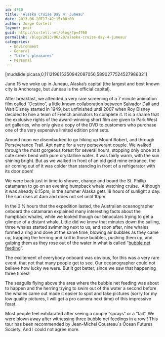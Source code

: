 ```yaml
---
id: 4760
title: 'Alaska Cruise Day 4: Juneau'
date: 2013-06-20T17:42:15+00:00
author: Jorge Cortell
layout: post
guid: http://cortell.net/blog/?p=4760
permalink: /blog/2013/06/20/alaska-cruise-day-4-juneau/
categories:
  - Environment
  - General
  - "Life's pleasures"
  - Personal
---
```

[mudslide:picasa,0,111219615350942087056,5890277524527986321]

June 15 we woke up in Juneau, Alaska’s capital (the largest and best known city is Anchorage, but Juneau is the official capital).

After breakfast, we attended a very rare screening of a 7 minute animation film called “Destino”, a little known collaboration between Salvador Dali and Walt Disney started in 1949, but unfinished until 2007 when Roy Disney decided to hire a team of French animators to complete it. It is a shame that the exclusive rights of the award-winning short film are given to Park West art galleries, who only give a copy of the DVD to customers who purchase one of the very expensive limited edition print sets.

Around noon we disembarked to go hiking up Mount Robert, and through Perseverance Trail. Apt name for a very perseverant couple. We walked through the most gorgeous forest for several hours, stopping only once at a cute creek bend with pure crystalline water. It was fairly warm, with the sun shining bright. But as we walked in front of an old gold mine entrance, the air coming out of it was colder than standing in front of a refrigerator with its door open!

We were back just in time to shower, change and board the St. Phillip catamaran to go on an evening humpback whale watching cruise.  Although it was already 6:15pm, in the summer Alaska gets 18 hours of sunlight a day. The sun rises at 4am and does not set until 10pm. 

In the 3 ½ hours that the expedition lasted, the Australian oceanographer onboard the catamaran explained many interesting facts about the humpback whales, while we looked though our binoculars trying to get a glimpse of a distant whale. Little did we know that minutes down the sailing, three whales started swimming next to us, and soon after, nine whales formed a ring and dove at the same time, blowing air bubbles as they came up, trapping the herring and krill in those bubbles, pushing them up, and gulping them as they rose out of the water in what is called “<a title="http://www.youtube.com/watch?feature=player_embedded&v=e3dcKzdGgcM" href="http://www.youtube.com/watch?feature=player_embedded&v=e3dcKzdGgcM" target="_blank">bubble net feeding</a>”.

The excitement of everybody onboard was obvious, for this was a very rare event, that not that many people get to see. Our oceanographer could not believe how lucky we were. But it got better, since we saw that happening three times!!

The seagulls flying above the area where the bubble net feeding was about to happen and the herring trying to swim out of the water a second before the whales came out made it easier to spot and take pictures (sorry for my low quality pictures, I will get a pro camera next time) of this impressive feast.

Most people feel exhilarated after seeing a couple “sprays” or a “tail”. We were blown away after witnessing three bubble net feedings in a row!! This tour has been recommended by Jean-Michel Cousteau`s Ocean Futures Society. And I could not agree more.